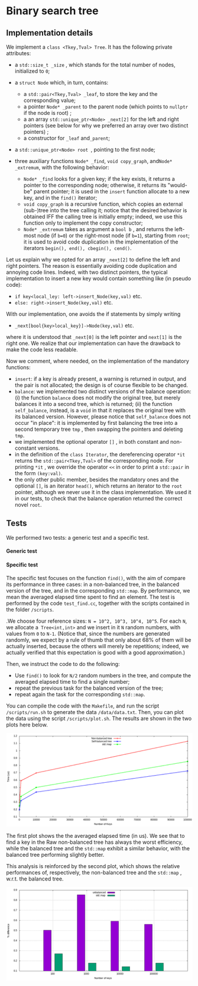 # Binary search tree

## Implementation details

We implement a `class <Tkey,Tval> Tree`. It has the following private attributes:

- a `std::size_t _size` , which stands for the total number of nodes, initialized to `0`;
- a `struct Node` which, in turn, contains:
  - a `std::pair<Tkey,Tval> _leaf`, to store the key and the corresponding value;
  - a pointer `Node* _parent` to the parent node (which points to `nullptr` if the node is root) ;
  - a an array `std::unique_ptr<Node> _next[2]` for the left and right pointers (see below for why we preferred an array over two distinct pointers) ;
  - a constructor for `_leaf` and`_parent`;

- a `std::unique_ptr<Node> root `, pointing to the first node;
- three auxiliary functions `Node* _find`, `void copy_graph`, and`Node* _extremum`, with the following behavior:
  - `Node* _find` looks for a given key; if the key exists, it returns a pointer to the corresponding node; otherwise, it returns its "would-be" parent pointer; it is used in the `insert` function allocate to a new key, and in the `find()` iterator;
  - `void copy_graph` is a recursive function, which copies an external (sub-)tree into the tree calling it; notice that the desired behavior is obtained IFF the calling tree is initially empty; indeed, we use this function only to implement the copy constructor;
  - `Node* _extremum` takes as argument a `bool b` , and returns the left-most node (if `b=0`) or the right-most node (if `b=1`), starting from `root`; it is used to avoid code duplication in the implementation of the iterators `begin(), end(), cbegin(), cend()`.

Let us explain why we opted for an array `_next[2]` to define the left and right pointers. The reason is essentially avoiding code duplication and annoying code lines. Indeed, with two distinct pointers, the typical implementation to insert a new key would contain something like (in pseudo code): 

- `if key<local_ley: left->insert_Node(key,val)` etc.
- `else: right->insert_Node(key,val)` etc.

With our implementation, one avoids the if statements by simply writing 

- `_next[bool{key>local_key}]->Node(key,val)` etc.

where it is understood that `_next[0]` is the left pointer and `next[1]` is the right one. We realize that our implementation can have the drawback to make the code less readable.

Now we comment, where needed, on the implementation of the mandatory functions:

- `insert`: if a key is already present, a warning is returned in output, and the pair is not allocated; the design is of course flexible to be changed.
- `balance`: we implemented two distinct versions of the balance operation: (i) the function `balance` does not modify the original tree, but merely balances it into a second tree, which is returned; (ii) the function `self_balance`, instead, is a `void` in that it replaces the original tree with its balanced version. However, please notice that `self_balance` does not occur "in place": it is implemented by first balancing the tree into a second temporary tree `tmp` , then swapping the pointers and deleting `tmp`.
- we implemented the optional operator `[]` , in both constant and non-constant versions.
- in the definition of the `class Iterator`, the dereferencing operator `*it` returns the `std::pair<Tkey,Tval>` of the corresponding node. For printing `*it` , we override the operator `<<` in order to print a `std::pair` in the form `(key:val)`.
- the only other public member, besides the mandatory ones and the optional `[]`, is an iterator `head()`, which returns an iterator to the `root` pointer, although we never use it in the class implementation. We used it in our tests, to check that the balance operation returned the correct novel `root`.



## Tests

We performed two tests: a generic test and a specific test.

#### Generic test

#### Specific test

The specific test focuses on the function `find()`, with the aim of compare its performance in three cases: in a non-balanced tree, in the balanced version of the tree, and in the corresponding `std::map`. By performance, we mean the averaged elapsed time spent to find an element. The test is performed by the code `test_find.cc`, together with the scripts contained in the folder `/scripts`.

.We choose four reference sizes: `N = 10^2, 10^3, 10^4, 10^5`. For each `N`, we allocate a` Tree<int,int>` and we insert in it `N` random numbers, with values from `0` to `N-1`. (Notice that, since the numbers are generated randomly, we expect by a rule of thumb that only about 68% of them will be actually inserted, because the others will merely be repetitions; indeed, we actually verified that this expectation is good with a good approximation.)

Then, we instruct the code to do the following:

- Use `find()` to look for `N/2` random numbers in the tree, and compute the averaged elapsed time to find a single number;
- repeat the previous task for the balanced version of the tree;
- repeat again the task for the corresponding `std::map`.

You can compile the code with the `Makefile`, and run the script `/scripts/run.sh` to generate the data `/data/data.txt`. Then, you can plot the data using the script `/scripts/plot.sh`. The results are shown in the two plots here below.

![](plots/search.png)

The first plot shows the the averaged elapsed time (in us). We see that to find a key in the Raw non-balanced tree has always the worst efficiency, while the balanced tree and the `std::map` exhibit a similar behavior, with the balanced tree performing slightly better.

This analysis is reinforced by the second plot, which shows the relative performances of, respectively, the non-balanced tree and the `std::map` , w.r.t. the balanced tree.

![](plots/figure.png)